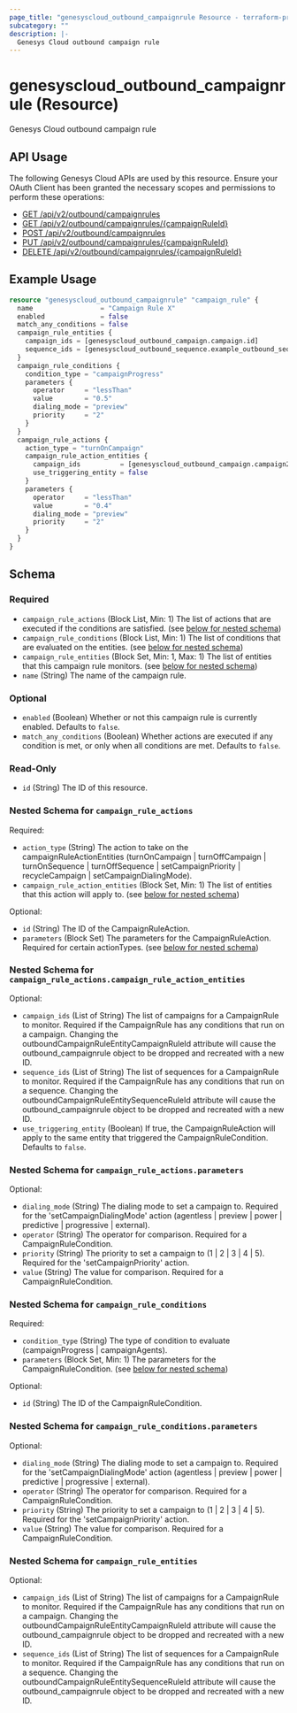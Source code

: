 ```yaml
---
page_title: "genesyscloud_outbound_campaignrule Resource - terraform-provider-genesyscloud"
subcategory: ""
description: |-
  Genesys Cloud outbound campaign rule
---
```

# genesyscloud_outbound_campaignrule (Resource)

Genesys Cloud outbound campaign rule

## API Usage
The following Genesys Cloud APIs are used by this resource. Ensure your OAuth Client has been granted the necessary scopes and permissions to perform these operations:

* [GET /api/v2/outbound/campaignrules](https://developer.genesys.cloud/devapps/api-explorer#get-api-v2-outbound-campaignrules)
* [GET /api/v2/outbound/campaignrules/{campaignRuleId}](https://developer.genesys.cloud/devapps/api-explorer#get-api-v2-outbound-campaignrules--campaignRuleId-)
* [POST /api/v2/outbound/campaignrules](https://developer.genesys.cloud/devapps/api-explorer#post-api-v2-outbound-campaignrules)
* [PUT /api/v2/outbound/campaignrules/{campaignRuleId}](https://developer.genesys.cloud/devapps/api-explorer#put-api-v2-outbound-campaignrules--campaignRuleId-)
* [DELETE /api/v2/outbound/campaignrules/{campaignRuleId}](https://developer.genesys.cloud/devapps/api-explorer#delete-api-v2-outbound-campaignrules--campaignRuleId-)


## Example Usage

```terraform
resource "genesyscloud_outbound_campaignrule" "campaign_rule" {
  name                 = "Campaign Rule X"
  enabled              = false
  match_any_conditions = false
  campaign_rule_entities {
    campaign_ids = [genesyscloud_outbound_campaign.campaign.id]
    sequence_ids = [genesyscloud_outbound_sequence.example_outbound_sequence.id]
  }
  campaign_rule_conditions {
    condition_type = "campaignProgress"
    parameters {
      operator     = "lessThan"
      value        = "0.5"
      dialing_mode = "preview"
      priority     = "2"
    }
  }
  campaign_rule_actions {
    action_type = "turnOnCampaign"
    campaign_rule_action_entities {
      campaign_ids          = [genesyscloud_outbound_campaign.campaign2.id]
      use_triggering_entity = false
    }
    parameters {
      operator     = "lessThan"
      value        = "0.4"
      dialing_mode = "preview"
      priority     = "2"
    }
  }
}
```

<!-- schema generated by tfplugindocs -->
## Schema

### Required

- `campaign_rule_actions` (Block List, Min: 1) The list of actions that are executed if the conditions are satisfied. (see [below for nested schema](#nestedblock--campaign_rule_actions))
- `campaign_rule_conditions` (Block List, Min: 1) The list of conditions that are evaluated on the entities. (see [below for nested schema](#nestedblock--campaign_rule_conditions))
- `campaign_rule_entities` (Block Set, Min: 1, Max: 1) The list of entities that this campaign rule monitors. (see [below for nested schema](#nestedblock--campaign_rule_entities))
- `name` (String) The name of the campaign rule.

### Optional

- `enabled` (Boolean) Whether or not this campaign rule is currently enabled. Defaults to `false`.
- `match_any_conditions` (Boolean) Whether actions are executed if any condition is met, or only when all conditions are met. Defaults to `false`.

### Read-Only

- `id` (String) The ID of this resource.

<a id="nestedblock--campaign_rule_actions"></a>
### Nested Schema for `campaign_rule_actions`

Required:

- `action_type` (String) The action to take on the campaignRuleActionEntities
(turnOnCampaign | turnOffCampaign | turnOnSequence | turnOffSequence | setCampaignPriority | recycleCampaign | setCampaignDialingMode).
- `campaign_rule_action_entities` (Block Set, Min: 1) The list of entities that this action will apply to. (see [below for nested schema](#nestedblock--campaign_rule_actions--campaign_rule_action_entities))

Optional:

- `id` (String) The ID of the CampaignRuleAction.
- `parameters` (Block Set) The parameters for the CampaignRuleAction. Required for certain actionTypes. (see [below for nested schema](#nestedblock--campaign_rule_actions--parameters))

<a id="nestedblock--campaign_rule_actions--campaign_rule_action_entities"></a>
### Nested Schema for `campaign_rule_actions.campaign_rule_action_entities`

Optional:

- `campaign_ids` (List of String) The list of campaigns for a CampaignRule to monitor. Required if the CampaignRule has any conditions that run on a campaign. Changing the outboundCampaignRuleEntityCampaignRuleId attribute will cause the outbound_campaignrule object to be dropped and recreated with a new ID.
- `sequence_ids` (List of String) The list of sequences for a CampaignRule to monitor. Required if the CampaignRule has any conditions that run on a sequence. Changing the outboundCampaignRuleEntitySequenceRuleId attribute will cause the outbound_campaignrule object to be dropped and recreated with a new ID.
- `use_triggering_entity` (Boolean) If true, the CampaignRuleAction will apply to the same entity that triggered the CampaignRuleCondition. Defaults to `false`.


<a id="nestedblock--campaign_rule_actions--parameters"></a>
### Nested Schema for `campaign_rule_actions.parameters`

Optional:

- `dialing_mode` (String) The dialing mode to set a campaign to. Required for the 'setCampaignDialingMode' action (agentless | preview | power | predictive | progressive | external).
- `operator` (String) The operator for comparison. Required for a CampaignRuleCondition.
- `priority` (String) The priority to set a campaign to (1 | 2 | 3 | 4 | 5). Required for the 'setCampaignPriority' action.
- `value` (String) The value for comparison. Required for a CampaignRuleCondition.



<a id="nestedblock--campaign_rule_conditions"></a>
### Nested Schema for `campaign_rule_conditions`

Required:

- `condition_type` (String) The type of condition to evaluate (campaignProgress | campaignAgents).
- `parameters` (Block Set, Min: 1) The parameters for the CampaignRuleCondition. (see [below for nested schema](#nestedblock--campaign_rule_conditions--parameters))

Optional:

- `id` (String) The ID of the CampaignRuleCondition.

<a id="nestedblock--campaign_rule_conditions--parameters"></a>
### Nested Schema for `campaign_rule_conditions.parameters`

Optional:

- `dialing_mode` (String) The dialing mode to set a campaign to. Required for the 'setCampaignDialingMode' action (agentless | preview | power | predictive | progressive | external).
- `operator` (String) The operator for comparison. Required for a CampaignRuleCondition.
- `priority` (String) The priority to set a campaign to (1 | 2 | 3 | 4 | 5). Required for the 'setCampaignPriority' action.
- `value` (String) The value for comparison. Required for a CampaignRuleCondition.



<a id="nestedblock--campaign_rule_entities"></a>
### Nested Schema for `campaign_rule_entities`

Optional:

- `campaign_ids` (List of String) The list of campaigns for a CampaignRule to monitor. Required if the CampaignRule has any conditions that run on a campaign. Changing the outboundCampaignRuleEntityCampaignRuleId attribute will cause the outbound_campaignrule object to be dropped and recreated with a new ID.
- `sequence_ids` (List of String) The list of sequences for a CampaignRule to monitor. Required if the CampaignRule has any conditions that run on a sequence. Changing the outboundCampaignRuleEntitySequenceRuleId attribute will cause the outbound_campaignrule object to be dropped and recreated with a new ID.

